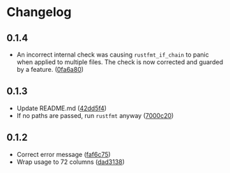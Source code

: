 # Changelog

## 0.1.4

- An incorrect internal check was causing `rustfmt_if_chain` to panic when applied to multiple files. The check is now corrected and guarded by a feature. ([0fa6a80](https://github.com/smoelius/rustfmt_if_chain/commit/0fa6a80328de648729261496bc930270acbc2b48))

## 0.1.3

- Update README.md ([42dd5f4](https://github.com/smoelius/rustfmt_if_chain/commit/42dd5f436876755b40f2532de585807bf411aa51))
- If no paths are passed, run `rustfmt` anyway ([7000c20](https://github.com/smoelius/rustfmt_if_chain/commit/7000c204de9148f1dd0af9b4861d24f0f312c4af))

## 0.1.2

- Correct error message ([faf6c75](https://github.com/smoelius/rustfmt_if_chain/commit/faf6c75d1615db26b2ba5a18a7a979f6409e77fd))
- Wrap usage to 72 columns ([dad3138](https://github.com/smoelius/rustfmt_if_chain/commit/dad3138342cdf675a71f8137c028dcc1c430e58c))
